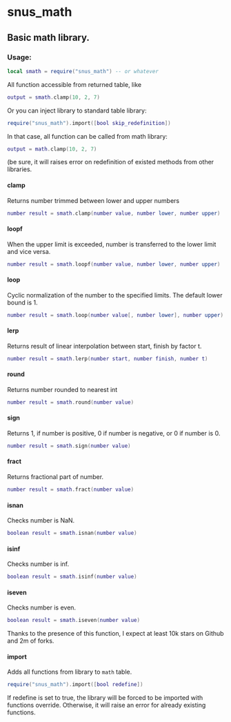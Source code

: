 
# snus_math
## Basic math library.
### Usage:

```lua
local smath = require("snus_math") -- or whatever
````

All function accessible from returned table, like

```lua
output = smath.clamp(10, 2, 7)
```

Or you can inject library to standard table library:

```lua
require("snus_math").import([bool skip_redefinition])
```

In that case, all function can be called from math library:
```lua
output = math.clamp(10, 2, 7)
```

(be sure, it will raises error on redefinition of existed methods from other libraries.


#### clamp
Returns number trimmed between lower and upper numbers
```lua
number result = smath.clamp(number value, number lower, number upper)
```


#### loopf
When the upper limit is exceeded, number is transferred to the lower limit and vice versa.
```lua
number result = smath.loopf(number value, number lower, number upper)
```


#### loop
Cyclic normalization of the number to the specified limits.
The default lower bound is 1.
```lua
number result = smath.loop(number value[, number lower], number upper)
```


#### lerp
Returns result of linear interpolation between start, finish by factor t.
```lua
number result = smath.lerp(number start, number finish, number t)
```


#### round
Returns number rounded to nearest int
```lua
number result = smath.round(number value)
```


#### sign
Returns 1, if number is positive, 0 if number is negative, or 0 if number is 0.
```lua
number result = smath.sign(number value)
```


#### fract
Returns fractional part of number.
```lua
number result = smath.fract(number value)
```


#### isnan
Checks number is NaN.
```lua
boolean result = smath.isnan(number value)
```


#### isinf
Checks number is inf.
```lua
boolean result = smath.isinf(number value)
```


#### iseven
Checks number is even.
```lua
boolean result = smath.iseven(number value)
```
Thanks to the presence of this function, I expect at least 10k stars on Github and 2m of forks.


#### import
Adds all functions from library to `math` table.
```lua
require("snus_math").import([bool redefine])
```

If redefine is set to true, the library will be forced to be imported with functions override.
Otherwise, it will raise an error for already existing functions.
